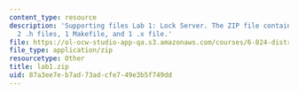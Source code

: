 ```yaml
---
content_type: resource
description: 'Supporting files Lab 1: Lock Server. The ZIP file contains: 5 .c files,
  2 .h files, 1 Makefile, and 1 .x file.'
file: https://ol-ocw-studio-app-qa.s3.amazonaws.com/courses/6-824-distributed-computer-systems-engineering-spring-2006/87a3ee7eb7ad73adcfe749e3b5f749dd_lab1.zip
file_type: application/zip
resourcetype: Other
title: lab1.zip
uid: 87a3ee7e-b7ad-73ad-cfe7-49e3b5f749dd
---
```


